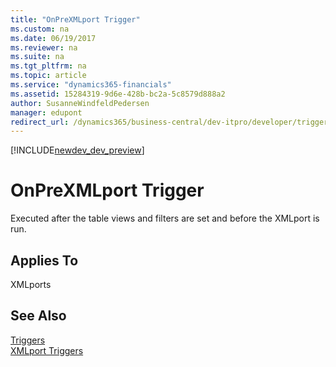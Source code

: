 ```yaml
---
title: "OnPreXMLport Trigger"
ms.custom: na
ms.date: 06/19/2017
ms.reviewer: na
ms.suite: na
ms.tgt_pltfrm: na
ms.topic: article
ms.service: "dynamics365-financials"
ms.assetid: 15284319-9d6e-428b-bc2a-5c8579d888a2
author: SusanneWindfeldPedersen
manager: edupont
redirect_url: /dynamics365/business-central/dev-itpro/developer/triggers/devenv-triggers
---
```


[!INCLUDE[newdev_dev_preview](../includes/newdev_dev_preview.md)]

# OnPreXMLport Trigger
Executed after the table views and filters are set and before the XMLport is run.  
  
## Applies To  
 XMLports  
  
## See Also  
 [Triggers](devenv-triggers.md)  
 [XMLport Triggers](devenv-xmlport-triggers.md)  
